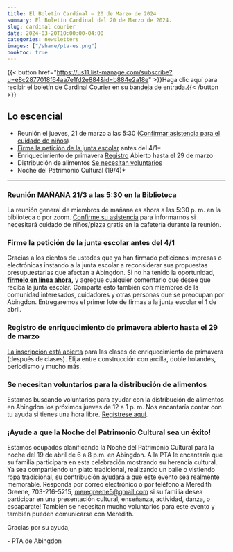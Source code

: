```yaml
---
title: El Boletín Cardinal — 20 de Marzo de 2024
summary: El Boletín Cardinal del 20 de Marzo de 2024.
slug: cardinal courier
date: 2024-03-20T10:00:00-04:00
categories: newsletters
images: ["/share/pta-es.png"]
booktoc: true
---
```


{{< button href="https://us11.list-manage.com/subscribe?u=e8c2877018f64aa7e1fd2e884&id=b884e2a18e" >}}Haga clic aquí para recibir el boletín de Cardinal Courier en su bandeja de entrada.{{< /button >}}

## Lo escencial

- Reunión el jueves, 21 de marzo a las 5:30 ([Confirmar asistencia para el cuidado de niños](https://docs.google.com/forms/d/e/1FAIpQLSfthsG7AfcW6CkMkt7YDQ-UwSS5biI3sEYVFNL_-ECe8sA-8w/viewform))
- [Firme la petición de la junta escolar](https://docs.google.com/forms/d/e/1FAIpQLScHw0aOAlZbpU3Ktsj-kr-xV9r52g4LDStv-f0iidAbR3PoFA/viewform) antes del 4/1*
- Enriquecimiento de primavera [Registro](https://bc-arl-abingdon.jumbula.com/spring-2024) Abierto hasta el 29 de marzo
- Distribución de alimentos [Se necesitan voluntarios](https://www.signupgenius.com/go/20F084EA5A622A6FF2-48544949-food#/)
- Noche del Patrimonio Cultural (19/4)*

---

### Reunión MAÑANA 21/3 a las 5:30 en la Biblioteca
La reunión general de miembros de mañana es ahora a las 5:30 p. m. en la biblioteca o por zoom. [Confirme su asistencia]( https://docs.google.com/forms/d/e/1FAIpQLSfthsG7AfcW6CkMkt7YDQ-UwSS5biI3sEYVFNL_-ECe8sA-8w/viewform) para informarnos si necesitará cuidado de niños/pizza gratis en la cafetería durante la reunión.

### Firme la petición de la junta escolar antes del 4/1
Gracias a los cientos de ustedes que ya han firmado peticiones impresas o electrónicas instando a la junta escolar a reconsiderar sus propuestas presupuestarias que afectan a Abingdon. Si no ha tenido la oportunidad, **[fírmelo en línea ahora](https://docs.google.com/forms/d/e/1FAIpQLScHw0aOAlZbpU3Ktsj-kr-xV9r52g4LDStv-f0iidAbR3PoFA/viewform),** y agregue cualquier comentario que desee que reciba la junta escolar. Comparta esto también con miembros de la comunidad interesados, cuidadores y otras personas que se preocupan por Abingdon. Entregaremos el primer lote de firmas a la junta escolar el 1 de abril.

### Registro de enriquecimiento de primavera abierto hasta el 29 de marzo
[La inscripción está abierta](https://bc-arl-abingdon.jumbula.com/spring-2024) para las clases de enriquecimiento de primavera (después de clases). Elija entre construcción con arcilla, doble holandés, periodismo y mucho más.

### Se necesitan voluntarios para la distribución de alimentos
Estamos buscando voluntarios para ayudar con la distribución de alimentos en Abingdon los próximos jueves de 12 a 1 p. m. Nos encantaría contar con tu ayuda si tienes una hora libre. [Regístrese aquí](https://www.signupgenius.com/go/20F084EA5A622A6FF2-48544949-food#/).

### ¡Ayude a que la Noche del Patrimonio Cultural sea un éxito!
Estamos ocupados planificando la Noche del Patrimonio Cultural para la noche del 19 de abril de 6 a 8 p.m. en Abingdon. A la PTA le encantaría que su familia participara en esta celebración mostrando su herencia cultural. Ya sea compartiendo un plato tradicional, realizando un baile o vistiendo ropa tradicional, su contribución ayudará a que este evento sea realmente memorable. Responda por correo electrónico o por teléfono a Meredith Greene, 703-216-5215, [meregreene5@gmail.com](mailto:meregreene5@gmail.com) si su familia desea participar en una presentación cultural, enseñanza, actividad, danza, o escaparate! También se necesitan mucho voluntarios para este evento y también pueden comunicarse con Meredith.

Gracias por su ayuda,

  \- PTA de Abingdon